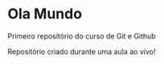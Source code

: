# Ola Mundo
Primeiro repositório do curso de Git e Github

Repositório criado durante uma aula ao vivo! 